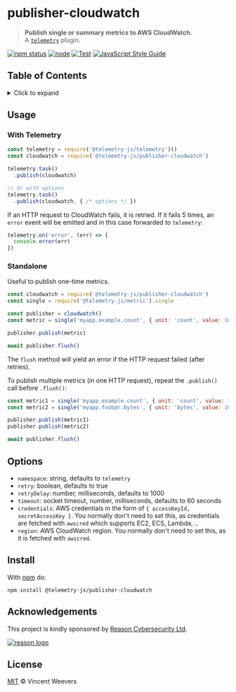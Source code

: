 # publisher-cloudwatch

> **Publish single or summary metrics to AWS CloudWatch.**  
> A [`telemetry`](https://github.com/telemetry-js/telemetry) plugin.

[![npm status](http://img.shields.io/npm/v/@telemetry-js/publisher-cloudwatch.svg)](https://www.npmjs.org/package/@telemetry-js/publisher-cloudwatch)
[![node](https://img.shields.io/node/v/@telemetry-js/publisher-cloudwatch.svg)](https://www.npmjs.org/package/@telemetry-js/publisher-cloudwatch)
[![Test](https://github.com/telemetry-js/publisher-cloudwatch/workflows/Test/badge.svg?branch=main)](https://github.com/telemetry-js/publisher-cloudwatch/actions)
[![JavaScript Style Guide](https://img.shields.io/badge/code_style-standard-brightgreen.svg)](https://standardjs.com)

## Table of Contents

<details><summary>Click to expand</summary>

- [Usage](#usage)
  - [With Telemetry](#with-telemetry)
  - [Standalone](#standalone)
- [Options](#options)
- [Install](#install)
- [Acknowledgements](#acknowledgements)
- [License](#license)

</details>

## Usage

### With Telemetry

```js
const telemetry = require('@telemetry-js/telemetry')()
const cloudwatch = require('@telemetry-js/publisher-cloudwatch')

telemetry.task()
  .publish(cloudwatch)

// Or with options
telemetry.task()
  .publish(cloudwatch, { /* options */ })
```

If an HTTP request to CloudWatch fails, it is retried. If it fails 5 times, an `error` event will be emitted and in this case forwarded to `telemetry`:

```js
telemetry.on('error', (err) => {
  console.error(err)
})
```

### Standalone

Useful to publish one-time metrics.

```js
const cloudwatch = require('@telemetry-js/publisher-cloudwatch')
const single = require('@telemetry-js/metric').single

const publisher = cloudwatch()
const metric = single('myapp.example.count', { unit: 'count', value: 10 })

publisher.publish(metric)

await publisher.flush()
```

The `flush` method will yield an error if the HTTP request failed (after retries).

To publish multiple metrics (in one HTTP request), repeat the `.publish()` call before `.flush()`:

```js
const metric1 = single('myapp.example.count', { unit: 'count', value: 10 })
const metric2 = single('myapp.foobar.bytes', { unit: 'bytes', value: 10 })

publisher.publish(metric1)
publisher.publish(metric2)

await publisher.flush()
```

## Options

- `namespace`: string, defaults to `telemetry`
- `retry`: boolean, defaults to true
- `retryDelay`: number, milliseconds, defaults to 1000
- `timeout`: socket timeout, number, milliseconds, defaults to 60 seconds
- `credentials`: AWS credentials in the form of `{ accessKeyId, secretAccessKey }`. You normally don't need to set this, as credentials are fetched with `awscred` which supports EC2, ECS, Lambda, ..
- `region`: AWS CloudWatch region. You normally don't need to set this, as it is fetched with `awscred`.

## Install

With [npm](https://npmjs.org) do:

```
npm install @telemetry-js/publisher-cloudwatch
```

## Acknowledgements

This project is kindly sponsored by [Reason Cybersecurity Ltd](https://reasonsecurity.com).

[![reason logo](https://cdn.reasonsecurity.com/github-assets/reason_signature_logo.png)](https://reasonsecurity.com)

## License

[MIT](LICENSE) © Vincent Weevers

